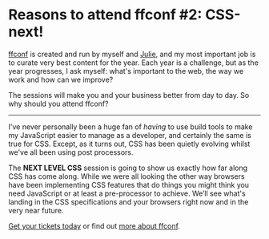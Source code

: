 # Reasons to attend ffconf #2: CSS-next!

[ffconf](https://ffconf.org) is created and run by myself and [Julie](https://twitter.com/julieanne), and my most important job is to curate very best content for the year. Each year is a challenge, but as the year progresses, I ask myself: what's important to the web, the way we work and how can we improve?

The sessions will make you and your business better from day to day. So why should you attend ffconf?

---

I've never personally been a huge fan of *having* to use build tools to make my JavaScript easier to manage as a developer, and certainly the same is true for CSS. Except, as it turns out, CSS has been quietly evolving whilst we've all been using post processors.

The **NEXT LEVEL CSS** session is going to show us exactly how far along CSS has come along. While we were all looking the other way browsers have been implementing CSS features that do things you might think you need JavaScript or at least a pre-processor to achieve. We’ll see what's landing in the CSS specifications and your browsers right now and in the very near future.

[Get your tickets today](https://ffconf.org/tickets) or find out [more about ffconf](https://2016.ffconf.org/).
